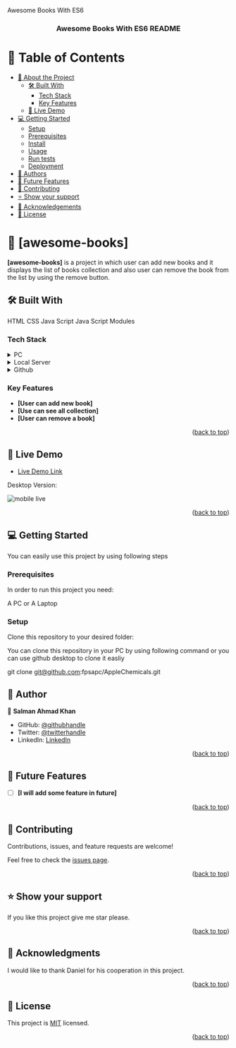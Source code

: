 <a name="readme-top">Awesome Books With ES6</a>

<div align="center">
<h3><b>Awesome Books With ES6 README</b></h3>
</div>

<!-- TABLE OF CONTENTS -->

# 📗 Table of Contents

- [📖 About the Project](#awesome-booksES6)
  - [🛠 Built With](#built-with)
    - [Tech Stack](#tech-stack)
    - [Key Features](#key-features)
  - [🚀 Live Demo](#live-demo)
- [💻 Getting Started](#getting-started)
  - [Setup](#setup)
  - [Prerequisites](#prerequisites)
  - [Install](#install)
  - [Usage](#usage)
  - [Run tests](#run-tests)
  - [Deployment](#triangular_flag_on_post-deployment)
- [👥 Authors](#authors)
- [🔭 Future Features](#future-features)
- [🤝 Contributing](#contributing)
- [⭐️ Show your support](#support)
- [🙏 Acknowledgements](#acknowledgements)
- [📝 License](#license)

<!-- PROJECT DESCRIPTION -->

# 📖 [awesome-books] <a name="awesome-books"></a>


**[awesome-books]** is a project in which user can add new books and it displays the list of books collection and also user can remove the book from the list by using the remove button.

## 🛠 Built With <a name="built-with"></a>
HTML
CSS
Java Script 
Java Script Modules

### Tech Stack <a name="tech-stack"></a>

<details>
  <summary>PC</summary>
  <ul>
    <li><a href="#">My PC</a></li>
  </ul>
</details>

<details>
  <summary>Local Server</summary>
  <ul>
    <li><a href="#">Web browser</a></li>
  </ul>
</details>

<details>
<summary>Github</summary>
  <ul>
    <li><a href="https://www.github.com/">Github</a></li>
  </ul>
</details>

<!-- Features -->

### Key Features <a name="key-features"></a>


- **[User can add new book]**
- **[Use can see all collection]**
- **[User can remove a book]**

<p align="right">(<a href="#readme-top">back to top</a>)</p>

<!-- LIVE DEMO -->

## 🚀 Live Demo <a name="live-demo"></a>

- [Live Demo Link](https://fpsapc.github.io/awesome-book-withES6)

<p>Desktop Version:</p>
<img src="./Assets/mobile.gif" alt="mobile live"/>

<p align="right">(<a href="#readme-top">back to top</a>)</p>

<!-- GETTING STARTED -->

## 💻 Getting Started <a name="getting-started"></a>

You can easily use this project by using following steps

### Prerequisites

In order to run this project you need:

A PC or A Laptop

### Setup

Clone this repository to your desired folder:

You can clone this repository in your PC by using following command or you can use github desktop to clone it easliy

git clone git@github.com:fpsapc/AppleChemicals.git

<!-- AUTHORS -->

## 👥 Author <a name="authors"></a>

👤 **Salman Ahmad Khan**

- GitHub: [@githubhandle](https://github.com/fpsapc)
- Twitter: [@twitterhandle](https://twitter.com/salmanahmadkhan)
- LinkedIn: [LinkedIn](https://linkedin.com/in/salmanahmad1987)

<p align="right">(<a href="#readme-top">back to top</a>)</p>

<!-- FUTURE FEATURES -->

## 🔭 Future Features <a name="future-features"></a>

- [ ] **[I will add some feature in future]**

<p align="right">(<a href="#readme-top">back to top</a>)</p>

<!-- CONTRIBUTING -->

## 🤝 Contributing <a name="contributing"></a>

Contributions, issues, and feature requests are welcome!

Feel free to check the [issues page](../../issues/).

<p align="right">(<a href="#readme-top">back to top</a>)</p>

<!-- SUPPORT -->

## ⭐️ Show your support <a name="support"></a>

If you like this project give me star please.

<p align="right">(<a href="#readme-top">back to top</a>)</p>

<!-- ACKNOWLEDGEMENTS -->

## 🙏 Acknowledgments <a name="acknowledgements"></a>

I would like to thank Daniel for his cooperation in this project.

<p align="right">(<a href="#readme-top">back to top</a>)</p>

<!-- LICENSE -->

## 📝 License <a name="license"></a>

This project is [MIT](./LICENSE) licensed.

<p align="right">(<a href="#readme-top">back to top</a>)</p>
